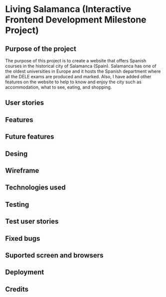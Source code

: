 # Living Salamanca (Interactive Frontend Development Milestone Project)
## Purpose of the project

The purpose of this project is to create a website that offers Spanish courses in the historical city of Salamanca (Spain). Salamanca has one of the oldest universities in Europe and it hosts the Spanish department where all the DELE exams are produced and marked. Also, I have added other features on the website to help to know and enjoy the city such as accommodation, what to see, eating, and shopping.
## User stories

## Features

## Future features

## Desing

## Wireframe

## Technologies used

## Testing

## Test user stories

## Fixed bugs

## Suported screen and browsers

## Deployment

## Credits